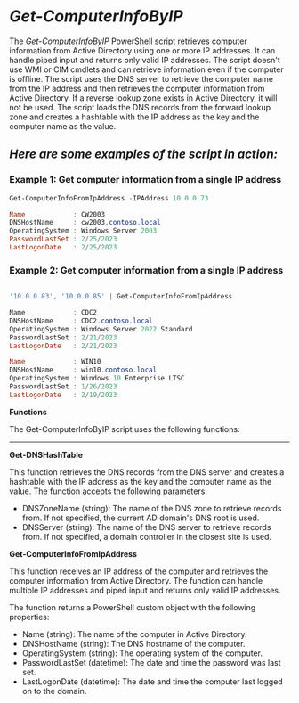 # *Get-ComputerInfoByIP*
The *Get-ComputerInfoByIP* PowerShell script retrieves computer information from Active Directory using one or more IP addresses. 
It can handle piped input and returns only valid IP addresses. 
The script doesn't use WMI or CIM cmdlets and can retrieve information even if the computer is offline. 
The script uses the DNS server to retrieve the computer name from the IP address and then retrieves the computer information from Active Directory. 
If a reverse lookup zone exists in Active Directory, it will not be used. 
The script loads the DNS records from the forward lookup zone and creates a hashtable with the IP address as the key and the computer name as the value.

## *Here are some examples of the script in action:*

### Example 1: Get computer information from a single IP address
```powershell
Get-ComputerInfoFromIpAddress -IPAddress 10.0.0.73

Name            : CW2003
DNSHostName     : cw2003.contoso.local
OperatingSystem : Windows Server 2003
PasswordLastSet : 2/25/2023
LastLogonDate   : 2/25/2023
```
### Example 2: Get computer information from a single IP address
```powershell

'10.0.0.83', '10.0.0.85' | Get-ComputerInfoFromIpAddress

Name            : CDC2
DNSHostName     : CDC2.contoso.local
OperatingSystem : Windows Server 2022 Standard
PasswordLastSet : 2/21/2023
LastLogonDate   : 2/21/2023

Name            : WIN10
DNSHostName     : win10.contoso.local
OperatingSystem : Windows 10 Enterprise LTSC
PasswordLastSet : 1/26/2023
LastLogonDate   : 2/19/2023
```

**Functions**

The Get-ComputerInfoByIP script uses the following functions:

---
**Get-DNSHashTable**

This function retrieves the DNS records from the DNS server and creates a hashtable with the IP address as the key and the computer name as the value. The function accepts the following parameters:

- DNSZoneName (string): The name of the DNS zone to retrieve records from. If not specified, the current AD domain's DNS root is used.
- DNSServer (string): The name of the DNS server to retrieve records from. If not specified, a domain controller in the closest site is used.


**Get-ComputerInfoFromIpAddress**

This function receives an IP address of the computer and retrieves the computer information from Active Directory. The function can handle multiple IP addresses and piped input and returns only valid IP addresses.

The function returns a PowerShell custom object with the following properties:

- Name (string): The name of the computer in Active Directory.
- DNSHostName (string): The DNS hostname of the computer.
- OperatingSystem (string): The operating system of the computer.
- PasswordLastSet (datetime): The date and time the password was last set.
- LastLogonDate (datetime): The date and time the computer last logged on to the domain.

